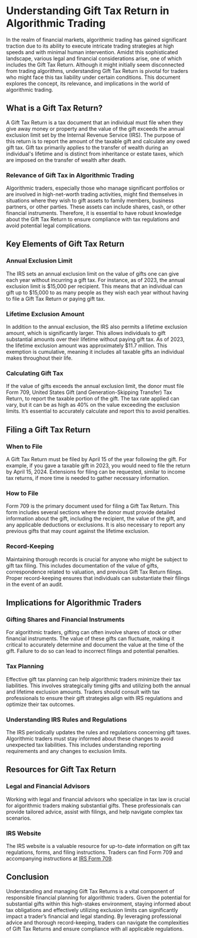 # Understanding Gift Tax Return in Algorithmic Trading

In the realm of financial markets, algorithmic trading has gained significant traction due to its ability to execute intricate trading strategies at high speeds and with minimal human intervention. Amidst this sophisticated landscape, various legal and financial considerations arise, one of which includes the Gift Tax Return. Although it might initially seem disconnected from trading algorithms, understanding Gift Tax Return is pivotal for traders who might face this tax liability under certain conditions. This document explores the concept, its relevance, and implications in the world of algorithmic trading.

## What is a Gift Tax Return?

A Gift Tax Return is a tax document that an individual must file when they give away money or property and the value of the gift exceeds the annual exclusion limit set by the Internal Revenue Service (IRS). The purpose of this return is to report the amount of the taxable gift and calculate any owed gift tax. Gift tax primarily applies to the transfer of wealth during an individual's lifetime and is distinct from inheritance or estate taxes, which are imposed on the transfer of wealth after death.

### Relevance of Gift Tax in Algorithmic Trading

Algorithmic traders, especially those who manage significant portfolios or are involved in high-net-worth trading activities, might find themselves in situations where they wish to gift assets to family members, business partners, or other parties. These assets can include shares, cash, or other financial instruments. Therefore, it is essential to have robust knowledge about the Gift Tax Return to ensure compliance with tax regulations and avoid potential legal complications.

## Key Elements of Gift Tax Return

### Annual Exclusion Limit

The IRS sets an annual exclusion limit on the value of gifts one can give each year without incurring a gift tax. For instance, as of 2023, the annual exclusion limit is $15,000 per recipient. This means that an individual can gift up to $15,000 to as many people as they wish each year without having to file a Gift Tax Return or paying gift tax.

### Lifetime Exclusion Amount

In addition to the annual exclusion, the IRS also permits a lifetime exclusion amount, which is significantly larger. This allows individuals to gift substantial amounts over their lifetime without paying gift tax. As of 2023, the lifetime exclusion amount was approximately $11.7 million. This exemption is cumulative, meaning it includes all taxable gifts an individual makes throughout their life.

### Calculating Gift Tax

If the value of gifts exceeds the annual exclusion limit, the donor must file Form 709, United States Gift (and Generation-Skipping Transfer) Tax Return, to report the taxable portion of the gift. The tax rate applied can vary, but it can be as high as 40% on the value exceeding the exclusion limits. It’s essential to accurately calculate and report this to avoid penalties.

## Filing a Gift Tax Return

### When to File

A Gift Tax Return must be filed by April 15 of the year following the gift. For example, if you gave a taxable gift in 2023, you would need to file the return by April 15, 2024. Extensions for filing can be requested, similar to income tax returns, if more time is needed to gather necessary information.

### How to File

Form 709 is the primary document used for filing a Gift Tax Return. This form includes several sections where the donor must provide detailed information about the gift, including the recipient, the value of the gift, and any applicable deductions or exclusions. It is also necessary to report any previous gifts that may count against the lifetime exclusion.

### Record-Keeping

Maintaining thorough records is crucial for anyone who might be subject to gift tax filing. This includes documentation of the value of gifts, correspondence related to valuation, and previous Gift Tax Return filings. Proper record-keeping ensures that individuals can substantiate their filings in the event of an audit.

## Implications for Algorithmic Traders

### Gifting Shares and Financial Instruments

For algorithmic traders, gifting can often involve shares of stock or other financial instruments. The value of these gifts can fluctuate, making it critical to accurately determine and document the value at the time of the gift. Failure to do so can lead to incorrect filings and potential penalties.

### Tax Planning

Effective gift tax planning can help algorithmic traders minimize their tax liabilities. This involves strategically timing gifts and utilizing both the annual and lifetime exclusion amounts. Traders should consult with tax professionals to ensure their gift strategies align with IRS regulations and optimize their tax outcomes.

### Understanding IRS Rules and Regulations

The IRS periodically updates the rules and regulations concerning gift taxes. Algorithmic traders must stay informed about these changes to avoid unexpected tax liabilities. This includes understanding reporting requirements and any changes to exclusion limits.

## Resources for Gift Tax Return

### Legal and Financial Advisors

Working with legal and financial advisors who specialize in tax law is crucial for algorithmic traders making substantial gifts. These professionals can provide tailored advice, assist with filings, and help navigate complex tax scenarios.

### IRS Website

The IRS website is a valuable resource for up-to-date information on gift tax regulations, forms, and filing instructions. Traders can find Form 709 and accompanying instructions at [IRS Form 709](https://www.irs.gov/forms-pubs/about-form-709).

## Conclusion

Understanding and managing Gift Tax Returns is a vital component of responsible financial planning for algorithmic traders. Given the potential for substantial gifts within this high-stakes environment, staying informed about tax obligations and effectively utilizing exclusion limits can significantly impact a trader’s financial and legal standing. By leveraging professional advice and thorough record-keeping, traders can navigate the complexities of Gift Tax Returns and ensure compliance with all applicable regulations.